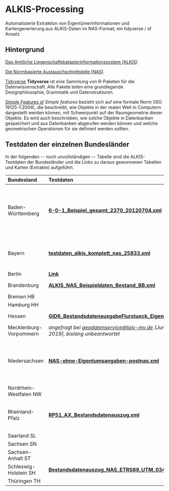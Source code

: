 # ALKIS-Processing

Automatisierte Extraktion von Eigentümerinformationen und Kartengenerierung aus ALKIS-Daten im NAS-Format; ein tidyverse / sf Ansatz

## Hintergrund

[Das Amtliche Liegenschaftskatasterinformationssystem (ALKIS)](https://de.wikipedia.org/wiki/Amtliches_Liegenschaftskatasterinformationssystem)

[Die Normbasierte Austauschschnittstelle (NAS)](https://de.wikipedia.org/wiki/Normbasierte_Austauschschnittstelle)

[Tidyverse](https://www.tidyverse.org)
**Tidyverse** ist eine Sammlung von R-Paketen für die Datenwissenschaft. Alle Pakete teilen eine grundlegende Designphilosophie, Grammatik und Datenstrukturen. 

[Simple Features *sf*](https://r-spatial.github.io/sf/articles/sf1.html)
*Simple features* bezieht sich auf eine formale Norm (ISO 19125-1:2004), die beschreibt, wie Objekte in der realen Welt in Computern dargestellt werden können, mit Schwerpunkt auf der Raumgeometrie dieser Objekte. Es wird auch beschrieben, wie solche Objekte in Datenbanken gespeichert und aus Datenbanken abgerufen werden können und welche geometrischen Operationen für sie definiert werden sollten.


## Testdaten der einzelnen Bundesländer

In der folgenden -- noch unvollständigen -- Tabelle sind die ALKIS-Testdaten der Bundesländer und die Links zu daraus gewonnenen Tabellen und Karten (Extrakte) aufgeführt.

| Bundesland       | Testdaten  | Größe    | Extrakte | Besonderheiten |
|:---------------- |:---------- | --------:|:-------- |:-------------- |
Baden-Württemberg  | [**6-0-1_Beispiel_gesamt_2370_20120704.xml**](https://www.lgl-bw.de/lgl-internet/opencms/de/05_Geoinformation/AAA/ALKIS/alkis-testdaten.html) | 167.5 MB | [**Link**](testExtracts/BW/ALKIS_processing.html) | separate Flurstück-Polygone (derzeit werden nur Flurstückzentren als Punkte dargestellt) |
Bayern             | [**testdaten_alkis_komplett_nas_25833.xml**](https://www.ldbv.bayern.de/service/testdaten.html) | 24.9 MB | [**Link**](testExtracts/BY/ALKIS_processing.html) | Flurstück-Eigentümer-Zuordnung als csv Tabelle in Testdaten |
Berlin | [**Link**](testExtracts/BE/ALKIS_processing.html) |          |
Brandenburg	| [**ALKIS_NAS_Beispieldaten_Bestand_BB.xml**](https://www.geobasis-bb.de/geodaten/aaa-testdaten.html) | 434.7 MB | [**Link**](testExtracts/BB/ALKIS_processing.html) | sehr großer Datensatz |
Bremen	                HB      |        |          |
Hamburg	                HH      |        |          |
Hessen | [**GID6_BestandsdatenausgabeFlurstueck_Eigentum.xml**](https://www.gds.hessen.de/) | 4.3 MB | [**Link**](testExtracts/HE/ALKIS_processing.html) |
Mecklenburg-Vorpommern | *angefragt bei geodatenservice@laiv-mv.de (Juni 2019), bislang unbeantwortet* |          |
Niedersachsen | [**NAS-ohne-Eigentumsangaben-postnas.xml**](https://www.lgln.niedersachsen.de/download/126716/Amtliches_Liegenschaftskatasterinformationssystem_ALKIS_.zip) | 8.0 MB | Testdaten enthalten keine Eigentümer-Informationen! Damit nicht zu gebrauchen |
Nordrhein-Westfalen	    NW      |        |          |
Rheinland-Pfalz      | [**RP51_AX_Bestandsdatenauszug.xml**](https://lvermgeo.rlp.de/fileadmin/lvermgeo/testdaten/liegenschaftskataster/ALKIS_Bestandsdatenauszug_RP51_Testdaten.zip) | 1.1 MB | [**Link**](testExtracts/RP/ALKIS_processing.html) | Testdaten liegt Flurkarte (leider ohne Eigentümer-Info) bei.
Saarland                SL      |        |          |
Sachsen                 SN      |        |          |
Sachsen-Anhalt          ST      |        |          |
Schleswig-Holstein      SH      | [**Bestandsdatenauszug_NAS_ETRS89_UTM_0348.xml**](https://www.schleswig-holstein.de/DE/Landesregierung/LVERMGEOSH/Downloads/DownloadTestdaten/downloadsTestdatenAlkis.html) | 28.7 MB | [**Link**](testExtracts/SH/ALKIS_processing.html) |
Thüringen               TH      |        |          |    
